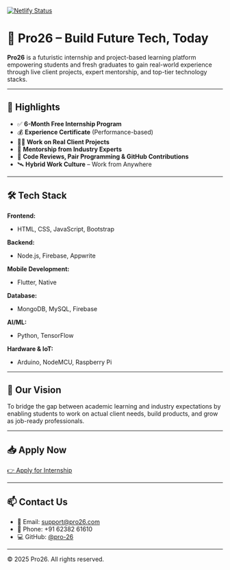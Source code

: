 [![Netlify Status](https://api.netlify.com/api/v1/badges/1219a295-cd0f-4752-9e93-b3ed945fd947/deploy-status)](https://app.netlify.com/projects/pro26/deploys)
# 🚀 Pro26 – Build Future Tech, Today

**Pro26** is a futuristic internship and project-based learning platform empowering students and fresh graduates to gain real-world experience through live client projects, expert mentorship, and top-tier technology stacks.

---

## 🌟 Highlights

- ✅ **6-Month Free Internship Program**
- 💰 **Experience Certificate** (Performance-based)
- 👨‍💻 **Work on Real Client Projects**
- 🧠 **Mentorship from Industry Experts**
- 🧪 **Code Reviews, Pair Programming & GitHub Contributions**
- 🛰️ **Hybrid Work Culture** – Work from Anywhere

---

## 🛠️ Tech Stack

**Frontend:**
- HTML, CSS, JavaScript, Bootstrap

**Backend:**
- Node.js, Firebase, Appwrite

**Mobile Development:**
- Flutter, Native

**Database:**
- MongoDB, MySQL, Firebase

**AI/ML:**
- Python, TensorFlow

**Hardware & IoT:**
- Arduino, NodeMCU, Raspberry Pi

---

## 🧠 Our Vision

To bridge the gap between academic learning and industry expectations by enabling students to work on actual client needs, build products, and grow as job-ready professionals.

---

## 📥 Apply Now

[👉 Apply for Internship](https://internship.pro26.in/apply)

---

## 📫 Contact Us

- 📧 Email: [support@pro26.com](mailto:support@pro26.com)
- 📱 Phone: +91 62382 61610
- 💻 GitHub: [@pro-26](https://github.com/pro-26)

---

© 2025 Pro26. All rights reserved.
